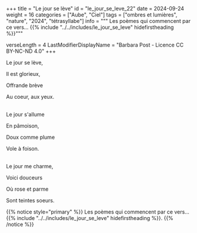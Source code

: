 +++
title = "Le jour se lève"
id = "le_jour_se_leve_22"
date = 2024-09-24
weight = 16
categories = ["Aube", "Ciel"]
tags = ["ombres et lumières", "nature", "2024", "tétrasyllabe"]
info = """
Les poèmes qui commencent par ce vers...
{{% include "../../includes/le_jour_se_leve" hidefirstheading %}}"""

verseLength = 4
LastModifierDisplayName = "Barbara Post - Licence CC BY-NC-ND 4.0"
+++

Le jour se lève,

Il est glorieux,

Offrande brève

Au coeur, aux yeux.

 \
Le jour s'allume

En pâmoison,

Doux comme plume

Vole à foison.

 \
Le jour me charme,

Voici douceurs

Où rose et parme

Sont teintes soeurs.

{{% notice style="primary" %}}
Les poèmes qui commencent par ce vers...
{{% include "../../includes/le_jour_se_leve" hidefirstheading %}}.
{{% /notice %}}
